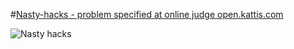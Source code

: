 #[Nasty-hacks - problem specified at online judge open.kattis.com](https://open.kattis.com/problems/nastyhacks)

![Nasty hacks](/Nastyhacks.png)
